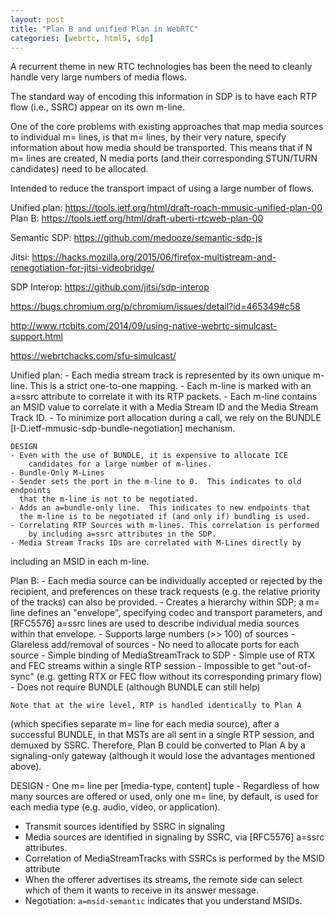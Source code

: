 ```yaml
---
layout: post
title: "Plan B and unified Plan in WebRTC"
categories: [webrtc, html5, sdp]
---
```


A recurrent theme in new RTC technologies has been the need to
cleanly handle very large numbers of media flows.

The standard way of encoding this information in SDP is to have each
RTP flow (i.e., SSRC) appear on its own m-line.

One of the core problems with existing approaches that map media sources
to individual m= lines, is that m= lines, by their very nature, specify
information about how media should be transported. This means that if
N m= lines are created, N media ports (and their corresponding
STUN/TURN candidates) need to be allocated.

Intended to reduce the transport impact of using a large number of flows.

Unified plan: https://tools.ietf.org/html/draft-roach-mmusic-unified-plan-00
Plan B: https://tools.ietf.org/html/draft-uberti-rtcweb-plan-00

Semantic SDP: https://github.com/medooze/semantic-sdp-js

Jitsi: https://hacks.mozilla.org/2015/06/firefox-multistream-and-renegotiation-for-jitsi-videobridge/

SDP Interop: https://github.com/jitsi/sdp-interop

https://bugs.chromium.org/p/chromium/issues/detail?id=465349#c58

http://www.rtcbits.com/2014/09/using-native-webrtc-simulcast-support.html

https://webrtchacks.com/sfu-simulcast/

Unified plan:
    - Each media stream track is represented by its own unique m-line.
      This is a strict one-to-one mapping.
    - Each m-line is marked with an a=ssrc attribute to correlate it
      with its RTP packets.
    - Each m-line contains an MSID value to correlate it with a Media
      Stream ID and the Media Stream Track ID.
    - To minimize port allocation during a call, we rely on the BUNDLE
      [I-D.ietf-mmusic-sdp-bundle-negotiation] mechanism.

    DESIGN
    - Even with the use of BUNDLE, it is expensive to allocate ICE
        candidates for a large number of m-lines.
    - Bundle-Only M-Lines
    - Sender sets the port in the m-line to 0.  This indicates to old endpoints
      that the m-line is not to be negotiated.
    - Adds an a=bundle-only line.  This indicates to new endpoints that
      the m-line is to be negotiated if (and only if) bundling is used.
    - Correlating RTP Sources with m-lines. This correlation is performed
        by including a=ssrc attributes in the SDP.
    - Media Stream Tracks IDs are correlated with M-Lines directly by
   including an MSID in each m-line.

Plan B:
    - Each media source can be individually accepted or rejected by the recipient,
        and preferences on these track requests (e.g.
        the relative priority of the tracks) can also be provided.
    - Creates a hierarchy within SDP; a m= line defines an "envelope",
        specifying codec and transport parameters, and [RFC5576]
        a=ssrc lines are used to describe individual media sources within that envelope.
    - Supports large numbers (>> 100) of sources
    - Glareless add/removal of sources
    - No need to allocate ports for each source
    - Simple binding of MediaStreamTrack to SDP
    - Simple use of RTX and FEC streams within a single RTP session
    - Impossible to get "out-of-sync" (e.g.  getting RTX or FEC flow
      without its corresponding primary flow)
    - Does not require BUNDLE (although BUNDLE can still help)

    Note that at the wire level, RTP is handled identically to Plan A
   (which specifies separate m= line for each media source), after a
   successful BUNDLE, in that MSTs are all sent in a single RTP session,
   and demuxed by SSRC.  Therefore, Plan B could be converted to Plan A
   by a signaling-only gateway (although it would lose the advantages
   mentioned above).

   DESIGN
    - One m= line per [media-type, content] tuple
    - Regardless of how many sources are offered or used, only one m= line,
   by default, is used for each media type (e.g.  audio, video, or
   application).
   - Transmit sources identified by SSRC in signaling
   - Media sources are identified in signaling by SSRC, via [RFC5576]
   a=ssrc attributes.
   - Correlation of MediaStreamTracks with SSRCs is performed by the MSID attribute
   - When the offerer advertises its streams, the remote side can select
   which of them it wants to receive in its answer message.
   - Negotiation: `a=msid-semantic` indicates that you understand MSIDs.
